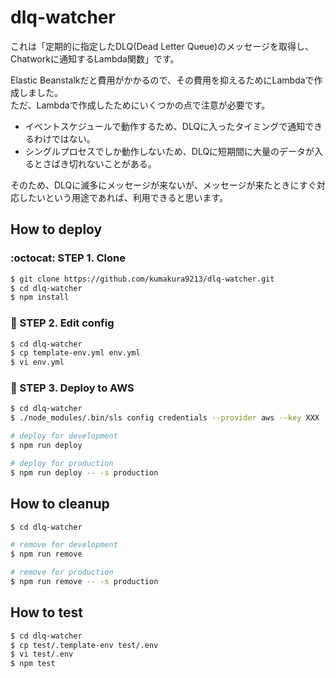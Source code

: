 # dlq-watcher

これは「定期的に指定したDLQ(Dead Letter Queue)のメッセージを取得し、Chatworkに通知するLambda関数」です。  

Elastic Beanstalkだと費用がかかるので、その費用を抑えるためにLambdaで作成しました。  
ただ、Lambdaで作成したためにいくつかの点で注意が必要です。

* イベントスケジュールで動作するため、DLQに入ったタイミングで通知できるわけではない。
* シングルプロセスでしか動作しないため、DLQに短期間に大量のデータが入るとさばき切れないことがある。

そのため、DLQに滅多にメッセージが来ないが、メッセージが来たときにすぐ対応したいという用途であれば、利用できると思います。

## How to deploy

### :octocat: STEP 1. Clone

```sh
$ git clone https://github.com/kumakura9213/dlq-watcher.git
$ cd dlq-watcher
$ npm install
```

### :pencil: STEP 2. Edit config

```sh
$ cd dlq-watcher
$ cp template-env.yml env.yml
$ vi env.yml
```

### :rocket: STEP 3. Deploy to AWS

```sh
$ cd dlq-watcher
$ ./node_modules/.bin/sls config credentials --provider aws --key XXX --secret XXX

# deploy for development
$ npm run deploy

# deploy for production
$ npm run deploy -- -s production
```

## How to cleanup

```sh
$ cd dlq-watcher

# remove for development
$ npm run remove

# remove for production
$ npm run remove -- -s production
```

## How to test

```sh
$ cd dlq-watcher
$ cp test/.template-env test/.env
$ vi test/.env
$ npm test
```
